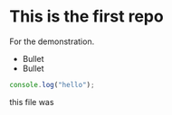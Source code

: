 # This is the first repo
For the demonstration.
- Bullet
- Bullet
```js
console.log("hello");
```
this file was 
